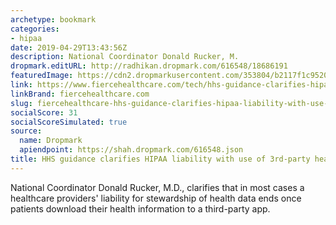 ```yaml
---
archetype: bookmark
categories:
- hipaa
date: 2019-04-29T13:43:56Z
description: National Coordinator Donald Rucker, M.
dropmark.editURL: http://radhikan.dropmark.com/616548/18686191
featuredImage: https://cdn2.dropmarkusercontent.com/353804/b2117f1c95200df5df47c7f5701e9abca7684ae3573ce761396720874bda90d1/thumbnail/GettyImages-940023224.jpg?Expires=1557430062&Signature=bHbM0sNp4wKk2vWgbsfOXRUJam6eLaQL80rIOzSLol4quHaA-XtdbaC692sjbZ3VuQl4LjOtBHqsdGeMqexGD1yTsMF~zwyywKrXtM~6GL8JtIRUZ25ZFTm7KzLTO3x1EmJscstEhaTequufLwFKmaYtPpCLulqod9UxBY4SWUDYYjOg~Mgy8~KdgN6-UnMizMl0Yz4d4WPpWGUccaRic22y6mUTpf-FBHQRWO60RYogRPov3UJnm0na0dUtRCo7rko3coKuBu5WgBU4pVCQ6puQdUrVtr3z5H7~uJ4HtBpp54JpqDUJCXgYZpzOlceAe8ty5T58ypI1OhuVzpqRfg__&Key-Pair-Id=APKAITQYWVEN757ZA4KQ
link: https://www.fiercehealthcare.com/tech/hhs-guidance-clarifies-hipaa-liability-use-third-party-health-apps
linkBrand: fiercehealthcare.com
slug: fiercehealthcare-hhs-guidance-clarifies-hipaa-liability-with-use-of-3rd-party-health-apps
socialScore: 31
socialScoreSimulated: true
source:
  name: Dropmark
  apiendpoint: https://shah.dropmark.com/616548.json
title: HHS guidance clarifies HIPAA liability with use of 3rd-party health apps
---
```

National Coordinator Donald Rucker, M.D., clarifies that in most cases a healthcare providers' liability for stewardship of health data ends once patients download their health information to a third-party app.
